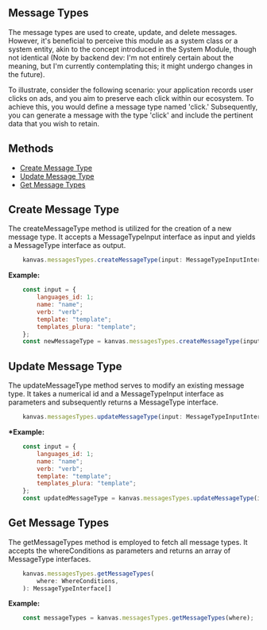 ## Message Types

The message types are used to create, update, and delete messages. However, it's beneficial to perceive this module as a system class or a system entity, akin to the concept introduced in the System Module, though not identical (Note by backend dev: I'm not entirely certain about the meaning, but I'm currently contemplating this; it might undergo changes in the future).

To illustrate, consider the following scenario: your application records user clicks on ads, and you aim to preserve each click within our ecosystem. To achieve this, you would define a message type named 'click.' Subsequently, you can generate a message with the type 'click' and include the pertinent data that you wish to retain.

## Methods

- [Create Message Type](#create-message-type)
- [Update Message Type](#update-message-type)
- [Get Message Types](#get-message-types)

## Create Message Type

The createMessageType method is utilized for the creation of a new message type. It accepts a MessageTypeInput interface as input and yields a MessageType interface as output.


```js
    kanvas.messagesTypes.createMessageType(input: MessageTypeInputInterface): MessageTypeInterface
```

**Example:**

```js
    const input = {
        languages_id: 1;
        name: "name";
        verb: "verb";
        template: "template";
        templates_plura: "template";
    };
    const newMessageType = kanvas.messagesTypes.createMessageType(input);
```

## Update Message Type

The updateMessageType method serves to modify an existing message type. It takes a numerical id and a MessageTypeInput interface as parameters and subsequently returns a MessageType interface.

```js
    kanvas.messagesTypes.updateMessageType(input: MessageTypeInputInterface): MessageTypeInterface
```

**\*Example:**

```js
    const input = {
        languages_id: 1;
        name: "name";
        verb: "verb";
        template: "template";
        templates_plura: "template";
    };
    const updatedMessageType = kanvas.messagesTypes.updateMessageType(id, input);
```

## Get Message Types

The getMessageTypes method is employed to fetch all message types. It accepts the whereConditions as parameters and returns an array of MessageType interfaces.

```js
    kanvas.messagesTypes.getMessageTypes(
        where: WhereConditions,
    ): MessageTypeInterface[]
```

**Example:**

```js
    const messageTypes = kanvas.messagesTypes.getMessageTypes(where);
```